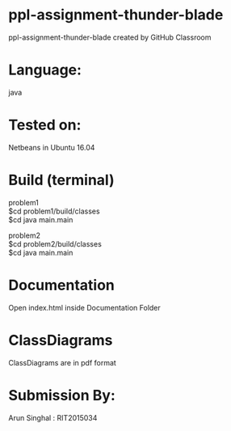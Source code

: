 # ppl-assignment-thunder-blade
ppl-assignment-thunder-blade created by GitHub Classroom

# Language:
  java<br> 
  
# Tested on:
Netbeans in Ubuntu 16.04<br>

# Build (terminal)
problem1 <br>
$cd problem1/build/classes<br>
$cd java main.main<br>

problem2 <br>
$cd problem2/build/classes<br>
$cd java main.main<br>

# Documentation
  Open index.html inside Documentation Folder

# ClassDiagrams
  ClassDiagrams are in pdf format
  
# Submission By:
  Arun Singhal : RIT2015034
